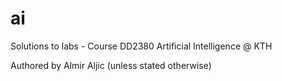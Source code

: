 # ai
Solutions to labs - Course DD2380 Artificial Intelligence @ KTH

Authored by Almir Aljic (unless stated otherwise)
